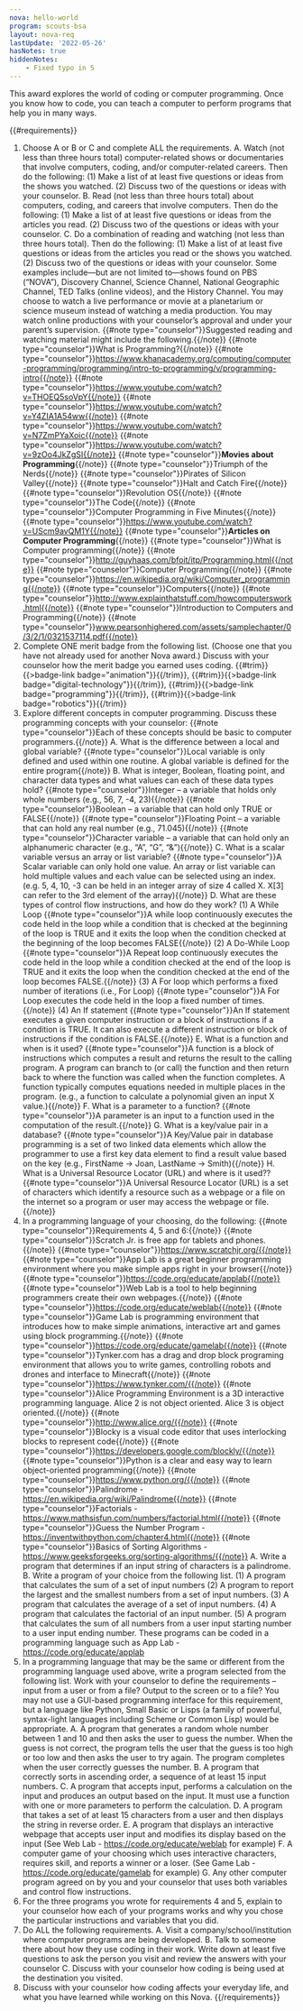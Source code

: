 ```yaml
---
nova: hello-world
program: scouts-bsa
layout: nova-req
lastUpdate: '2022-05-26'
hasNotes: true
hiddenNotes:
    - Fixed typo in 5
---
```


This award explores the world of coding or computer programming. Once you know how to code, you can teach a computer to perform programs that help you in many ways.

{{#requirements}}
1. Choose A or B or C and complete ALL the requirements.
    A. Watch (not less than three hours total) computer-related shows or documentaries that involve computers, coding, and/or computer-related careers. Then do the following:
        (1) Make a list of at least five questions or ideas from the shows you watched.
        (2) Discuss two of the questions or ideas with your counselor.
    B. Read (not less than three hours total) about computers, coding, and careers that involve computers. Then do the following:
        (1) Make a list of at least five questions or ideas from the articles you read.
        (2) Discuss two of the questions or ideas with your counselor.
    C. Do a combination of reading and watching (not less than three hours total). Then do the following:
        (1) Make a list of at least five questions or ideas from the articles you read or the shows you watched.
        (2) Discuss two of the questions or ideas with your counselor.
    Some examples include—but are not limited to—shows found on PBS (“NOVA”), Discovery Channel, Science Channel, National Geographic Channel, TED Talks (online videos), and the History Channel. You may choose to watch a live performance or movie at a planetarium or science museum instead of watching a media production. You may watch online productions with your counselor’s approval and under your parent’s supervision.
    {{#note type="counselor"}}Suggested reading and watching material might include the following.{{/note}}
    {{#note type="counselor"}}What is Programming?{{/note}}
        {{#note type="counselor"}}https://www.khanacademy.org/computing/computer-programming/programming/intro-to-programming/v/programming-intro{{/note}}
        {{#note type="counselor"}}https://www.youtube.com/watch?v=THOEQ5soVpY{{/note}}
        {{#note type="counselor"}}https://www.youtube.com/watch?v=Y4ZIA1A54ww{{/note}}
        {{#note type="counselor"}}https://www.youtube.com/watch?v=N7ZmPYaXoic{{/note}}
        {{#note type="counselor"}}https://www.youtube.com/watch?v=9zOo4JkZgSI{{/note}}
    {{#note type="counselor"}}**Movies about Programming**{{/note}}
        {{#note type="counselor"}}Triumph of the Nerds{{/note}}
        {{#note type="counselor"}}Pirates of Silicon Valley{{/note}}
        {{#note type="counselor"}}Halt and Catch Fire{{/note}}
        {{#note type="counselor"}}Revolution OS{{/note}}
        {{#note type="counselor"}}The Code{{/note}}
        {{#note type="counselor"}}Computer Programming in Five Minutes{{/note}}
        {{#note type="counselor"}}https://www.youtube.com/watch?v=UScm9avQM1Y{{/note}}
    {{#note type="counselor"}}**Articles on Computer Programming**{{/note}}
        {{#note type="counselor"}}What is Computer programming{{/note}}
        {{#note type="counselor"}}http://guyhaas.com/bfoit/itp/Programming.html{{/note}}
        {{#note type="counselor"}}Computer Programming{{/note}}
        {{#note type="counselor"}}https://en.wikipedia.org/wiki/Computer_programming{{/note}}
        {{#note type="counselor"}}Computers{{/note}}
        {{#note type="counselor"}}http://www.explainthatstuff.com/howcomputerswork.html{{/note}}
        {{#note type="counselor"}}Introduction to Computers and Programming{{/note}}
        {{#note type="counselor"}}www.pearsonhighered.com/assets/samplechapter/0/3/2/1/0321537114.pdf{{/note}}
2. Complete ONE merit badge from the following list. (Choose one that you have not already used for another Nova award.) Discuss with your counselor how the merit badge you earned uses coding.
    {{#trim}}{{>badge-link badge="animation"}}{{/trim}}, {{#trim}}{{>badge-link badge="digital-technology"}}{{/trim}}, {{#trim}}{{>badge-link badge="programming"}}{{/trim}}, {{#trim}}{{>badge-link badge="robotics"}}{{/trim}}
3. Explore different concepts in computer programming. Discuss these programming concepts with your counselor:
    {{#note type="counselor"}}Each of these concepts should be basic to computer programmers.{{/note}}
    A. What is the difference between a local and global variable?
        {{#note type="counselor"}}Local variable is only defined and used within one routine. A global variable is defined for the entire program{{/note}}
    B. What is integer, Boolean, floating point, and character data types and what values can each of these data types hold?
        {{#note type="counselor"}}Integer – a variable that holds only whole numbers (e.g., 56, 7, -4, 23){{/note}}
        {{#note type="counselor"}}Boolean – a variable that can hold only TRUE or FALSE{{/note}}
        {{#note type="counselor"}}Floating Point – a variable that can hold any real number (e.g., 71.045){{/note}}
        {{#note type="counselor"}}Character variable – a variable that can hold only an alphanumeric character (e.g., “A”, “G”, “&”){{/note}}
    C. What is a scalar variable versus an array or list variable?
        {{#note type="counselor"}}A Scalar variable can only hold one value. An array or list variable can hold multiple values and each value can be selected using an index. (e.g. 5, 4, 10, -3 can be held in an integer array of size 4 called X. X[3] can refer to the 3rd element of the array){{/note}}
    D. What are these types of control flow instructions, and how do they work?
        (1) A While Loop
            {{#note type="counselor"}}A while loop continuously executes the code held in the loop while a condition that is checked at the beginning of the loop is TRUE and it exits the loop when the condition checked at the beginning of the loop becomes FALSE{{/note}}
        (2) A Do-While Loop
            {{#note type="counselor"}}A Repeat loop continuously executes the code held in the loop while a condition checked at the end of the loop is TRUE and it exits the loop when the condition checked at the end of the loop becomes FALSE.{{/note}}
        (3) A For loop which performs a fixed number of iterations (i.e., For Loop)
            {{#note type="counselor"}}A For Loop executes the code held in the loop a fixed number of times.{{/note}}
        (4) An If statement
            {{#note type="counselor"}}An If statement executes a given computer instruction or a block of instructions if a condition is TRUE. It can also execute a different instruction or block of instructions if the condition is FALSE.{{/note}}
    E. What is a function and when is it used?
        {{#note type="counselor"}}A function is a block of instructions which computes a result and returns the result to the calling program. A program can branch to (or call) the function and then return back to where the function was called when the function completes. A function typically computes equations needed in multiple places in the program. (e.g., a function to calculate a polynomial given an input X value.){{/note}}
    F. What is a parameter to a function?
        {{#note type="counselor"}}A parameter is an input to a function used in the computation of the result.{{/note}}
    G. What is a key/value pair in a database?
        {{#note type="counselor"}}A Key/Value pair in database programming is a set of two linked data elements which allow the programmer to use a first key data element to find a result value based on the key (e.g., FirstName -> Joan, LastName -> Smith){{/note}}
    H. What is a Universal Resource Locator (URL) and where is it used??
        {{#note type="counselor"}}A Universal Resource Locator (URL) is a set of characters which identify a resource such as a webpage or a file on the internet so a program or user may access the webpage or file.{{/note}}
4. In a programming language of your choosing, do the following:
    {{#note type="counselor"}}Requirements 4, 5 and 6:{{/note}}
    {{#note type="counselor"}}Scratch Jr. is free app for tablets and phones.{{/note}}
    {{#note type="counselor"}}https://www.scratchjr.org/{{/note}}
    {{#note type="counselor"}}App Lab is a great beginner programming environment where you make simple apps right in your browser{{/note}}
    {{#note type="counselor"}}https://code.org/educate/applab{{/note}}
    {{#note type="counselor"}}Web Lab is a tool to help beginning programmers create their own webpages.{{/note}}
    {{#note type="counselor"}}https://code.org/educate/weblab{{/note}}
    {{#note type="counselor"}}Game Lab is programming environment that introduces how to make simple animations, interactive art and games using block programming.{{/note}}
    {{#note type="counselor"}}https://code.org/educate/gamelab{{/note}}
    {{#note type="counselor"}}Tynker.com has a drag and drop block programing environment that allows you to write games, controlling robots and drones and interface to Minecraft{{/note}}
    {{#note type="counselor"}}https://www.tynker.com/{{/note}}
    {{#note type="counselor"}}Alice Programming Environment is a 3D interactive programming language. Alice 2 is not object oriented. Alice 3 is object oriented.{{/note}}
    {{#note type="counselor"}}http://www.alice.org/{{/note}}
    {{#note type="counselor"}}Blocky is a visual code editor that uses interlocking blocks to represent code{{/note}}
    {{#note type="counselor"}}https://developers.google.com/blockly/{{/note}}
    {{#note type="counselor"}}Python is a clear and easy way to learn object-oriented programming{{/note}}
    {{#note type="counselor"}}https://www.python.org/{{/note}}
    {{#note type="counselor"}}Palindrome - https://en.wikipedia.org/wiki/Palindrome{{/note}}
    {{#note type="counselor"}}Factorials - https://www.mathsisfun.com/numbers/factorial.html{{/note}}
    {{#note type="counselor"}}Guess the Number Program - https://inventwithpython.com/chapter4.html{{/note}}
    {{#note type="counselor"}}Basics of Sorting Algorithms - https://www.geeksforgeeks.org/sorting-algorithms/{{/note}}
    A. Write a program that determines if an input string of characters is a palindrome.
    B. Write a program of your choice from the following list.
        (1) A program that calculates the sum of a set of input numbers
        (2) A program to report the largest and the smallest numbers from a set of input numbers.
        (3) A program that calculates the average of a set of input numbers.
        (4) A program that calculates the factorial of an input number.
        (5) A program that calculates the sum of all numbers from a user input starting number to a user input ending number.
    These programs can be coded in a programming language such as App Lab - https://code.org/educate/applab
5. In a programming language that may be the same or different from the programming language used above, write a program selected from the following list. Work with your counselor to define the requirements – input from a user or from a file? Output to the screen or to a file? You may not use a GUI-based programming interface for this requirement, but a language like Python, Small Basic or Lisps (a family of powerful, syntax-light languages including Scheme or Common Lisp) would be appropriate.
    A. A program that generates a random whole number between 1 and 10 and then asks the user to guess the number. When the guess is not correct, the program tells the user that the guess is too high or too low and then asks the user to try again. The program completes when the user correctly guesses the number.
    B. A program that correctly sorts in ascending order, a sequence of at least 15 input numbers.
    C. A program that accepts input, performs a calculation on the input and produces an output based on the input. It must use a function with one or more parameters to perform the calculation.
    D. A program that takes a set of at least 15 characters from a user and then displays the string in reverse order.
    E. A program that displays an interactive webpage that accepts user input and modifies its display based on the input (See Web Lab - https://code.org/educate/weblab for example)
    F. A computer game of your choosing which uses interactive characters, requires skill, and reports a winner or a loser. (See Game Lab - https://code.org/educate/gamelab for example)
    G. Any other computer program agreed on by you and your counselor that uses both variables and control flow instructions.
6. For the three programs you wrote for requirements 4 and 5, explain to your counselor how each of your programs works and why you chose the particular instructions and variables that you did.
7. Do ALL the following requirements.
    A. Visit a company/school/institution where computer programs are being developed.
    B. Talk to someone there about how they use coding in their work. Write down at least five questions to ask the person you visit and review the answers with your counselor
    C. Discuss with your counselor how coding is being used at the destination you visited.
8. Discuss with your counselor how coding affects your everyday life, and what you have learned while working on this Nova.
{{/requirements}}
